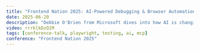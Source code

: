 ```yaml
---
title: "Frontend Nation 2025: AI-Powered Debugging & Browser Automation with Playwright MCP"
date: 2025-06-20
description: "Debbie O'Brien from Microsoft dives into how AI is changing the game for browser automation and testing. In this talk, you'll explore how Playwright is evolving with the help of AI; making debugging smarter, test creation faster, and browser interactions more adaptive through Playwright MCP (Model Context Provider). Whether you're writing tests or trying to make sense of flaky ones, Debbie shows how integrating AI into your workflow can help you work faster without losing control. Learn what's possible now and what's coming next in this powerful combination of testing and intelligence."
video: rrrklkDzQ1M
tags: [conference-talk, playwright, testing, ai, mcp]
conference: "Frontend Nation 2025"
---
```

